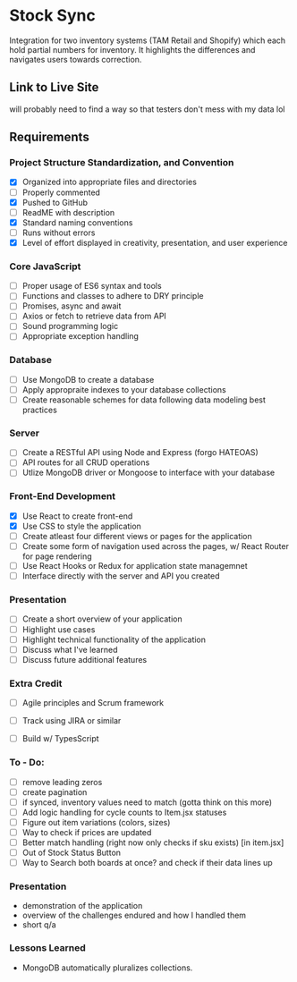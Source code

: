 # Stock Sync
Integration for two inventory systems (TAM Retail and Shopify) which each hold partial numbers for inventory. It highlights the differences and navigates users towards correction. 

## Link to Live Site
will probably need to find a way so that testers don't mess with my data lol

## Requirements
### Project Structure Standardization, and Convention
- [X] Organized into appropriate files and directories
- [ ] Properly commented
- [X] Pushed to GitHub
- [ ] ReadME with description 
- [X] Standard naming conventions
- [ ] Runs without errors
- [X] Level of effort displayed in creativity, presentation, and user experience
### Core JavaScript
- [ ] Proper usage of ES6 syntax and tools
- [ ] Functions and classes to adhere to DRY principle
- [ ] Promises, async and await
- [ ] Axios or fetch to retrieve data from API
- [ ] Sound programming logic
- [ ] Appropriate exception handling
### Database
- [ ] Use MongoDB to create a database
- [ ] Apply appropraite indexes to your database collections
- [ ] Create reasonable schemes for data following data modeling best practices
### Server
- [ ] Create a RESTful API using Node and Express (forgo HATEOAS)
- [ ] API routes for all CRUD operations
- [ ] Utlize MongoDB driver or Mongoose to interface with your database
### Front-End Development
- [X] Use React to create front-end
- [X] Use CSS to style the application
- [ ] Create atleast four different views or pages for the application
- [ ] Create some form of navigation used across the pages, w/ React Router for page rendering
- [ ] Use React Hooks or Redux for application state managemnet
- [ ] Interface directly with the server and API you created 
### Presentation
- [ ] Create a short overview of your application
- [ ] Highlight use cases
- [ ] Highlight technical functionality of the application
- [ ] Discuss what I've learned
- [ ] Discuss future additional features
### Extra Credit 
- [ ] Agile principles and Scrum framework
- [ ] Track using JIRA or similar
- [ ] Build w/ TypesScript 


### To - Do:
- [ ] remove leading zeros
- [ ] create pagination
- [ ] if synced, inventory values need to match (gotta think on this more)
- [ ] Add logic handling for cycle counts to Item.jsx statuses
- [ ] Figure out item variations (colors, sizes)
- [ ] Way to check if prices are updated
- [ ] Better match handling (right now only checks if sku exists) [in item.jsx]
- [ ] Out of Stock Status Button
- [ ] Way to Search both boards at once? and check if their data lines up

### Presentation
- demonstration of the application
- overview of the challenges endured and how I handled them
- short q/a

### Lessons Learned
- MongoDB automatically pluralizes collections.